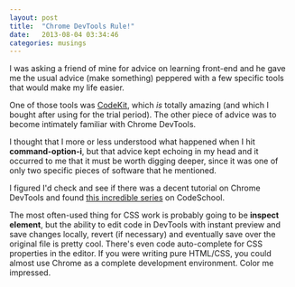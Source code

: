 ```yaml
---
layout: post
title:  "Chrome DevTools Rule!"
date:   2013-08-04 03:34:46
categories: musings
---
```


I was asking a friend of mine for advice on learning front-end and he gave me the usual advice (make something) peppered with a few specific tools that would make my life easier.

One of those tools was [CodeKit](https://incident57.com/codekit/), which *is* totally amazing (and which I bought after using for the trial period). The other piece of advice was to become intimately familiar with Chrome DevTools.

I thought that I more or less understood what happened when I hit **command-option-i**, but that advice kept echoing in my head and it occurred to me that it must be worth digging deeper, since it was one of only two specific pieces of software that he mentioned.

I figured I'd check and see if there was a decent tutorial on Chrome DevTools and found [this incredible series](http://zfer.us/q1OmQ) on CodeSchool.

The most often-used thing for CSS work is probably going to be **inspect element**, but the ability to edit code in DevTools with instant preview and save changes locally, revert (if necessary) and eventually save over the original file is pretty cool. There's even code auto-complete for CSS properties in the editor. If you were writing pure HTML/CSS, you could almost use Chrome as a complete development environment. Color me impressed.